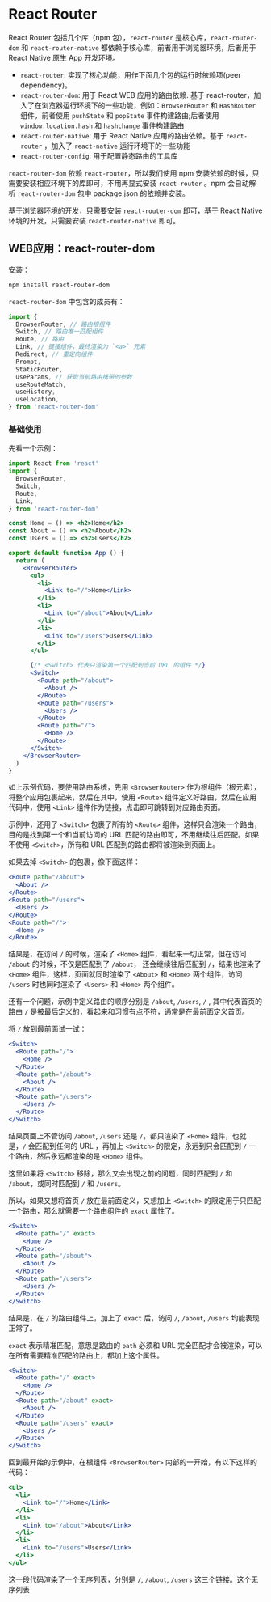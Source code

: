 # React Router

React Router 包括几个库（npm 包），`react-router` 是核心库，`react-router-dom` 和 `react-router-native` 都依赖于核心库，前者用于浏览器环境，后者用于 React Native 原生 App 开发环境。

- `react-router`: 实现了核心功能，用作下面几个包的运行时依赖项(peer dependency)。
- `react-router-dom`: 用于 React WEB 应用的路由依赖. 基于 react-router，加入了在浏览器运行环境下的一些功能，例如：`BrowserRouter` 和 `HashRouter` 组件，前者使用 `pushState` 和 `popState` 事件构建路由;后者使用 `window.location.hash` 和 `hashchange` 事件构建路由
- `react-router-native`: 用于 React Native 应用的路由依赖。基于 `react-router` ，加入了 `react-native` 运行环境下的一些功能
- `react-router-config`: 用于配置静态路由的工具库

`react-router-dom` 依赖 `react-router`，所以我们使用 npm 安装依赖的时候，只需要安装相应环境下的库即可，不用再显式安装 `react-router` 。npm 会自动解析 `react-router-dom` 包中 package.json 的依赖并安装。

基于浏览器环境的开发，只需要安装 `react-router-dom` 即可，基于 React Native 环境的开发，只需要安装 `react-router-native` 即可。

## WEB应用：react-router-dom

安装：

```bash
npm install react-router-dom
```

`react-router-dom` 中包含的成员有：

```js
import {
  BrowserRouter, // 路由根组件
  Switch, // 路由唯一匹配组件
  Route, // 路由
  Link, // 链接组件，最终渲染为 `<a>` 元素
  Redirect, // 重定向组件
  Prompt,
  StaticRouter,
  useParams, // 获取当前路由携带的参数
  useRouteMatch,
  useHistory,
  useLocation,
} from 'react-router-dom'
```

### 基础使用

先看一个示例：

```jsx
import React from 'react'
import {
  BrowserRouter,
  Switch,
  Route,
  Link,
} from 'react-router-dom'

const Home = () => <h2>Home</h2>
const About = () => <h2>About</h2>
const Users = () => <h2>Users</h2>

export default function App () {
  return (
    <BrowserRouter>
      <ul>
        <li>
          <Link to="/">Home</Link>
        </li>
        <li>
          <Link to="/about">About</Link>
        </li>
        <li>
          <Link to="/users">Users</Link>
        </li>
      </ul>

      {/* <Switch> 代表只渲染第一个匹配到当前 URL 的组件 */}
      <Switch>
        <Route path="/about">
          <About />
        </Route>
        <Route path="/users">
          <Users />
        </Route>
        <Route path="/">
          <Home />
        </Route>
      </Switch>
    </BrowserRouter>
  )
}
```

如上示例代码，要使用路由系统，先用 `<BrowserRouter>` 作为根组件（根元素），将整个应用包裹起来，然后在其中，使用 `<Route>` 组件定义好路由，然后在应用代码中，使用 `<Link>` 组件作为链接，点击即可跳转到对应路由页面。

示例中，还用了 `<Switch>` 包裹了所有的 `<Route>` 组件，这样只会渲染一个路由，目的是找到第一个和当前访问的 URL 匹配的路由即可，不用继续往后匹配。如果不使用 `<Switch>`，所有和 URL 匹配到的路由都将被渲染到页面上。

如果去掉 `<Switch>` 的包裹，像下面这样：

```jsx
<Route path="/about">
  <About />
</Route>
<Route path="/users">
  <Users />
</Route>
<Route path="/">
  <Home />
</Route>
```

结果是，在访问 `/` 的时候，渲染了 `<Home>` 组件，看起来一切正常，但在访问 `/about` 的时候，不仅是匹配到了 `/about`， 还会继续往后匹配到 `/`，结果也渲染了 `<Home>` 组件，这样，页面就同时渲染了 `<About>` 和 `<Home>` 两个组件，访问 `/users` 时也同时渲染了 `<Users>` 和 `<Home>` 两个组件。

还有一个问题，示例中定义路由的顺序分别是 `/about`, `/users`, `/` , 其中代表首页的路由 `/` 是被最后定义的，看起来和习惯有点不符，通常是在最前面定义首页。

将 `/` 放到最前面试一试：

```jsx
<Switch>
  <Route path="/">
    <Home />
  </Route>
  <Route path="/about">
    <About />
  </Route>
  <Route path="/users">
    <Users />
  </Route>
</Switch>
```

结果页面上不管访问 `/about`, `/users` 还是 `/`，都只渲染了 `<Home>` 组件，也就是，`/` 会匹配到任何的 URL ，再加上 `<Switch>` 的限定，永远到只会匹配到 `/` 一个路由，然后永远都渲染的是 `<Home>` 组件。

这里如果将 `<Switch>` 移除，那么又会出现之前的问题，同时匹配到 `/` 和 `/about`，或同时匹配到 `/` 和 `/users`。

所以，如果又想将首页 `/` 放在最前面定义，又想加上 `<Switch>` 的限定用于只匹配一个路由，那么就需要一个路由组件的 `exact` 属性了。

```jsx
<Switch>
  <Route path="/" exact>
    <Home />
  </Route>
  <Route path="/about">
    <About />
  </Route>
  <Route path="/users">
    <Users />
  </Route>
</Switch>
```

结果是，在 `/` 的路由组件上，加上了 `exact` 后，访问 `/`, `/about`, `/users` 均能表现正常了。

 `exact` 表示精准匹配，意思是路由的 `path` 必须和 URL 完全匹配才会被渲染，可以在所有需要精准匹配的路由上，都加上这个属性。

```jsx
<Switch>
  <Route path="/" exact>
    <Home />
  </Route>
  <Route path="/about" exact>
    <About />
  </Route>
  <Route path="/users" exact>
    <Users />
  </Route>
</Switch>
```

回到最开始的示例中，在根组件 `<BrowserRouter>` 内部的一开始，有以下这样的代码：

```jsx
<ul>
  <li>
    <Link to="/">Home</Link>
  </li>
  <li>
    <Link to="/about">About</Link>
  </li>
  <li>
    <Link to="/users">Users</Link>
  </li>
</ul>
```

这一段代码渲染了一个无序列表，分别是 `/`, `/about`, `/users` 这三个链接。这个无序列表













